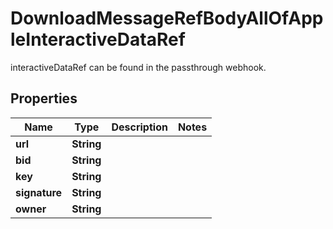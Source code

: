 

# DownloadMessageRefBodyAllOfAppleInteractiveDataRef

interactiveDataRef can be found in the passthrough webhook.

## Properties

| Name | Type | Description | Notes |
|------------ | ------------- | ------------- | -------------|
|**url** | **String** |  |  |
|**bid** | **String** |  |  |
|**key** | **String** |  |  |
|**signature** | **String** |  |  |
|**owner** | **String** |  |  |



